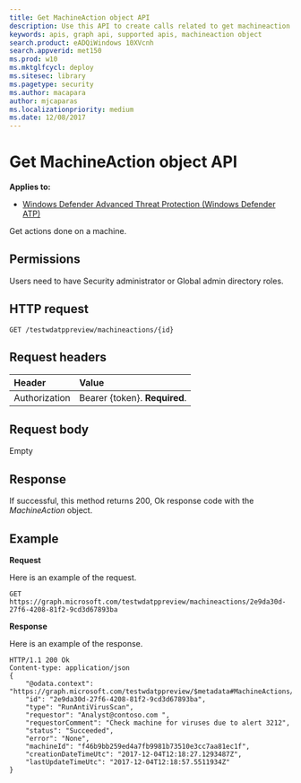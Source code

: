 ```yaml
---
title: Get MachineAction object API
description: Use this API to create calls related to get machineaction object
keywords: apis, graph api, supported apis, machineaction object
search.product: eADQiWindows 10XVcnh
search.appverid: met150
ms.prod: w10
ms.mktglfcycl: deploy
ms.sitesec: library
ms.pagetype: security
ms.author: macapara
author: mjcaparas
ms.localizationpriority: medium
ms.date: 12/08/2017
---
```


# Get MachineAction object API

**Applies to:**

- [Windows Defender Advanced Threat Protection (Windows Defender ATP)](https://wincom.blob.core.windows.net/documents/Windows10_Commercial_Comparison.pdf)



Get actions done on a machine.

## Permissions
Users need to have Security administrator or Global admin directory roles.

## HTTP request
```
GET /testwdatppreview/machineactions/{id}
```

## Request headers

Header | Value 
:---|:---
Authorization | Bearer {token}. **Required**.


## Request body
Empty

## Response
If successful, this method returns 200, Ok response code with the *MachineAction* object.


## Example

**Request**

Here is an example of the request.

```
GET https://graph.microsoft.com/testwdatppreview/machineactions/2e9da30d-27f6-4208-81f2-9cd3d67893ba
```

**Response**

Here is an example of the response.


```
HTTP/1.1 200 Ok
Content-type: application/json
{
    "@odata.context": "https://graph.microsoft.com/testwdatppreview/$metadata#MachineActions/$entity",
    "id": "2e9da30d-27f6-4208-81f2-9cd3d67893ba",
    "type": "RunAntiVirusScan",
    "requestor": "Analyst@contoso.com ",
    "requestorComment": "Check machine for viruses due to alert 3212",
    "status": "Succeeded",
    "error": "None",
    "machineId": "f46b9bb259ed4a7fb9981b73510e3cc7aa81ec1f",
    "creationDateTimeUtc": "2017-12-04T12:18:27.1293487Z",
    "lastUpdateTimeUtc": "2017-12-04T12:18:57.5511934Z" 
}


```

